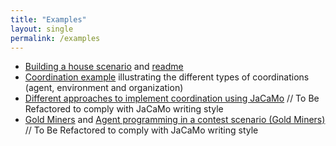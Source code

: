 ```yaml
---
title: "Examples"
layout: single
permalink: /examples
---
```


<!-- examples of (simple) JaCaMo applications -->
- [Building a house scenario](https://jacamo-lang.github.io/jacamo/tutorials/house-building/slides-practical.pdf) and [readme](https://jacamo-lang.github.io/jacamo/tutorials/house-building/readme.txt)
- [Coordination example](https://github.com/jacamo-lang/jacamo/tree/master/doc/tutorials/coordination) illustrating the different types of coordinations (agent, environment and organization)
- [Different approaches to implement coordination using JaCaMo](https://jacamo-lang.github.io/jacamo/tutorials/coordination/readme.html) // To Be Refactored to comply with JaCaMo writing style
- [Gold Miners](https://github.com/jacamo-lang/jacamo/blob/master/doc/tutorials/gold-miners/readme.adoc) and [Agent programming in a contest scenario (Gold Miners)](https://jacamo-lang.github.io/jacamo/tutorials/gold-miners/readme.html) // To Be Refactored to comply with JaCaMo writing style

<!-- challenging example to use some JaCaMo feature, JaCaMo dimensions, JaCaMo by example) -->
